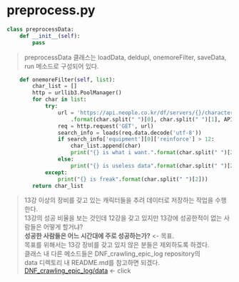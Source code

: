 # preprocess.py
```python
class preprocessData:
    def __init__(self):
        pass
```  
>   
> preprocessData 클래스는 loadData, deldupl, onemoreFilter, saveData, run 메소드로 구성되어 있다.  
>   
```python
    def onemoreFilter(self, list):
        char_list = []
        http = urllib3.PoolManager()
        for char in list:
            try:
                url = 'https://api.neople.co.kr/df/servers/{}/characters/{}/equip/equipment?apikey={}'\
                    .format(char.split(" ")[0], char.split(" ")[1], APIKEY)
                req = http.request('GET', url)
                search_info = loads(req.data.decode('utf-8'))
                if search_info['equipment'][0]['reinforce'] > 12:
                    char_list.append(char)
                    print("{} is what i want.".format(char.split(" ")[2]))
                else:
                    print("{} is useless data".format(char.split(" ")[2]))   
            except:
                print("{} is freak".format(char.split(" ")[2]))
        return char_list
```  
>   
> 13강 이상의 장비를 갖고 있는 캐릭터들을 추려 데이터로 저장하는 작업을 수행한다.  
> 13강의 성공 비율을 보는 것인데 12강을 갖고 있지만 13강에 성공한적이 없는 사람들은 어떻게 할거냐?  
> **성공한 사람들은 어느 시간대에 주로 성공하는가?** <- 목표.  
> 목표를 위해서는 13강 장비를 갖고 있지 않은 분들은 제외하도록 하겠다.  
> 클래스 내 다른 메소드들은 DNF_crawling_epic_log repository의  
> data 디렉토리 내 README.md를 참고하면 되겠다.  
> [DNF_crawling_epic_log/data](https://github.com/Gauguin94/DNF_crawling_epic_log/tree/main/DNF_epic/data) <- click  
